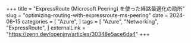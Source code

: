 +++
title = "ExpressRoute (Microsoft Peering) を使った経路最適化の勘所"
slug = "optimizing-routing-with-expressroute-ms-peering"
date = 2024-06-15
categories = [
    "Azure",
]
tags = [
    "Azure",
    "Networking",
    "ExpressRoute",
]
externalLink = "https://zenn.dev/openjny/articles/30348e5ace6da4"
+++
